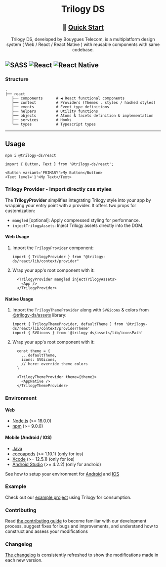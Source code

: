 <div align='center'>

# Trilogy DS

## 🚀 [Quick Start](#usage)

Trilogy DS, developed by Bouygues Telecom, is a multiplatform design system ( Web / React / React Native ) with reusable components with same codebase.

</div>

![SASS](https://img.shields.io/badge/SASS-hotpink.svg?style=for-the-badge&logo=SASS&logoColor=white)
![React](https://img.shields.io/badge/react-%2320232a.svg?style=for-the-badge&logo=react&logoColor=%2361DAFB)
![React Native](https://img.shields.io/badge/react_native-%2320232a.svg?style=for-the-badge&logo=react&logoColor=%2361DAFB)
---

### Structure

```
.
├── react             
   ├── components      # ◀ React functional components
   ├── context         # Providers (Themes , styles / hashed styles)
   ├── events          # Event type definitions
   ├── helpers         # Utility functions
   ├── objects         # Atoms & facets definition & implementation
   ├── services        # Hooks
   └── types           # Typescript types
```
---

## Usage

```
npm i @trilogy-ds/react
```

```tsx
import { Button, Text } from '@trilogy-ds/react';

<Button variant='PRIMARY'>My Button</Button>
<Text level='1'>My Text</Text>
```

### Trilogy Provider - Import directly css styles

The **TrilogyProvider** simplifies integrating Trilogy style into your app by wrapping your entry point with a provider. It offers two props for customization:

- `mangled` [optional]: Apply compressed styling for performance.
- `injectTrilogyAssets`: Inject Trilogy assets directly into the DOM.

#### Web Usage

1. Import the `TrilogyProvider` component:

   ```tsx
   import { TrilogyProvider } from "@trilogy-ds/react/lib/context/provider"
   ```

2. Wrap your app's root component with it:

   ```tsx
     <TrilogyProvider mangled injectTrilogyAssets>
       <App />
     </TrilogyProvider>
   ```

#### Native Usage

1. Import the `TrilogyThemeProvider` along with `SVGicons` & colors from [@trilogy-ds/assets](https://www.npmjs.com/package/@trilogy-ds/assets) library:

   ```tsx
   import { TrilogyThemeProvider, defaultTheme } from '@trilogy-ds/react/lib/context/providerTheme'
   import { SVGicons } from '@trilogy-ds/assets/lib/iconsPath'
   ```

2. Wrap your app's root component with it:

   ```tsx
     const theme = {
       ...defaultTheme,
       icons: SVGicons,
       // here: override theme colors
     }

     <TrilogyThemeProvider theme={theme}>
       <AppNative />
     </TrilogyThemeProvider>
   ```
### Environment

#### Web

- [Node.js](https://nodejs.org/en/) (>= 18.0.0)
- [npm](https://www.npmjs.com/) (>= 9.0.0)

#### Mobile (Android / IOS)

- [Java](https://www.java.com/fr/download/manual.jsp)
- [cocoapods](https://cocoapods.org/) (>= 1.10.1) (only for ios)
- [Xcode](https://developer.apple.com/xcode/) (>= 12.5.1) (only for ios)
- [Android Studio](https://developer.android.com/studio) (>= 4.2.2) (only for android)

See how to setup your environment for [Android](https://reactnative.dev/docs/environment-setup) and [IOS](https://reactnative.dev/docs/environment-setup)

### Example

Check out our [example project](https://github.com/BouyguesTelecom/trilogy/tree/master/examples/react-template) using Trilogy for consumption.

### Contributing
Read [the contributing guide](https://github.com/BouyguesTelecom/trilogy/blob/master/CONTRIBUTING.md) to become familiar with our development process, suggest fixes for bugs and improvements, and understand how to construct and assess your modifications

### Changelog

[The changelog](https://github.com/BouyguesTelecom/trilogy/blob/master/CHANGELOG.md) is consistently refreshed to show the modifications made in each new version.